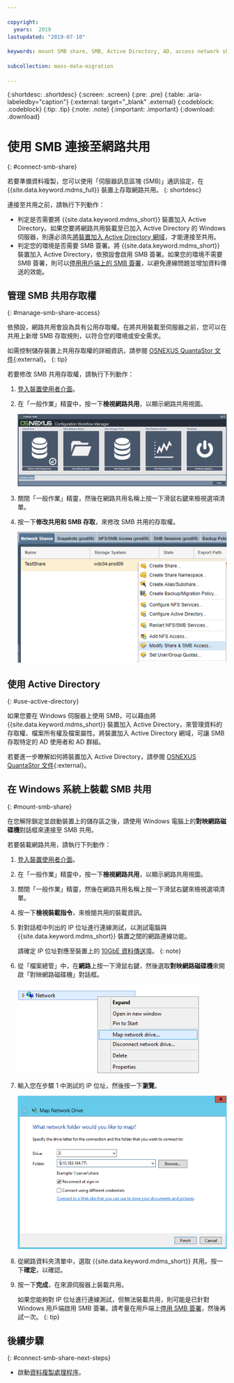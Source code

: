 ```yaml
---

copyright:
  years:  2019
lastupdated: "2019-07-10"

keywords: mount SMB share, SMB, Active Directory, AD, access network share, connect to network share

subcollection: mass-data-migration

---
```


{:shortdesc: .shortdesc}
{:screen: .screen}
{:pre: .pre}
{:table: .aria-labeledby="caption"}
{:external: target="_blank" .external}
{:codeblock: .codeblock}
{:tip: .tip}
{:note: .note}
{:important: .important}
{:download: .download}

# 使用 SMB 連接至網路共用
{: #connect-smb-share}

若要準備資料複製，您可以使用「伺服器訊息區塊 (SMB)」通訊協定，在 {{site.data.keyword.mdms_full}} 裝置上存取網路共用。
{: shortdesc}

連接至共用之前，請執行下列動作：

- 判定是否需要將 {{site.data.keyword.mdms_short}} 裝置加入 Active Directory。如果您要將網路共用裝載至已加入 Active Directory 的 Windows 伺服器，則還必須先[將裝置加入 Active Directory 網域](#use-active-directory)，才能連接至共用。
- 判定您的環境是否需要 SMB 簽署。將 {{site.data.keyword.mdms_short}} 裝置加入 Active Directory，依預設會啟用 SMB 簽署。如果您的環境不需要 SMB 簽署，則可以[停用用戶端上的 SMB 簽署](/docs/infrastructure/mass-data-migration?topic=mass-data-migration-troubleshooting#unable-to-mount-smb-share)，以避免連線問題並增加資料傳送的效能。

## 管理 SMB 共用存取權
{: #manage-smb-share-access}

依預設，網路共用會設為具有公用存取權。在將共用裝載至伺服器之前，您可以在共用上新增 SMB 存取規則，以符合您的環境或安全需求。 

如需控制儲存裝置上共用存取權的詳細資訊，請參閱 [OSNEXUS QuantaStor 文件](https://wiki.osnexus.com/index.php?title=Network_Shares){:external}。
{: tip}

若要修改 SMB 共用存取權，請執行下列動作：

1. [登入裝置使用者介面](/docs/infrastructure/mass-data-migration?topic=mass-data-migration-access-ui#log-in-ui)。
2. 在「一般作業」精靈中，按一下**檢視網路共用**，以顯示網路共用視圖。

   ![工作流程圖示](images/workflow.png)

3. 關閉「一般作業」精靈，然後在網路共用名稱上按一下滑鼠右鍵來檢視選項清單。 
4. 按一下**修改共用和 SMB 存取**，來修改 SMB 共用的存取權。

    ![修改 SMB 共用的存取權](images/add-smb-access.png)

## 使用 Active Directory
{: #use-active-directory}

如果您要在 Windows 伺服器上使用 SMB，可以藉由將 {{site.data.keyword.mdms_short}} 裝置加入 Active Directory，來管理資料的存取權、檔案所有權及檔案屬性。將裝置加入 Active Directory 網域，可讓 SMB 存取特定的 AD 使用者和 AD 群組。 

若要進一步瞭解如何將裝置加入 Active Directory，請參閱 [OSNEXUS QuantaStor 文件](https://wiki.osnexus.com/index.php?title=Network_Shares#Joining_an_AD_Domain){:external}。

## 在 Windows 系統上裝載 SMB 共用
{: #mount-smb-share}

在您解除鎖定並啟動裝置上的儲存區之後，請使用 Windows 電腦上的**對映網路磁碟機**對話框來連接至 SMB 共用。

若要裝載網路共用，請執行下列動作：

1. [登入裝置使用者介面](/docs/infrastructure/mass-data-migration?topic=mass-data-migration-access-ui#log-in-ui)。
2. 在「一般作業」精靈中，按一下**檢視網路共用**，以顯示網路共用視圖。
3. 關閉「一般作業」精靈，然後在網路共用名稱上按一下滑鼠右鍵來檢視選項清單。 
4. 按一下**檢視裝載指令**，來檢閱共用的裝載資訊。
5. 對對話框中列出的 IP 位址進行連線測試，以測試電腦與 {{site.data.keyword.mdms_short}} 裝置之間的網路連線功能。

   請確定 IP 位址對應至裝置上的 [10GbE 資料傳送埠](/docs/infrastructure/mass-data-migration?topic=mass-data-migration-device-overview#network-settings)。
   {: note} 
6. 從「檔案總管」中，在**網路**上按一下滑鼠右鍵，然後選取**對映網路磁碟機**來開啟「對映網路磁碟機」對話框。

   ![開啟對映網路磁碟機對話框](images/map-network-drive.png)
7. 輸入您在步驟 1 中測試的 IP 位址，然後按一下**瀏覽**。

   ![連接至網路共用](images/map-network-drive-dialog.png)
8. 從網路資料夾清單中，選取 {{site.data.keyword.mdms_short}} 共用。按一下**確定**，以確認。
9. 按一下**完成**，在來源伺服器上裝載共用。

    如果您能夠對 IP 位址進行連線測試，但無法裝載共用，則可能是已針對 Windows 用戶端啟用 SMB 簽署。請考量在用戶端上[停用 SMB 簽署](/docs/infrastructure/mass-data-migration?topic=mass-data-migration-troubleshooting#unable-to-mount-smb-share)，然後再試一次。
    {: tip} 

## 後續步驟
{: #connect-smb-share-next-steps}

- 啟動[資料複製處理程序](/docs/infrastructure/mass-data-migration?topic=mass-data-migration-copy-data)。
